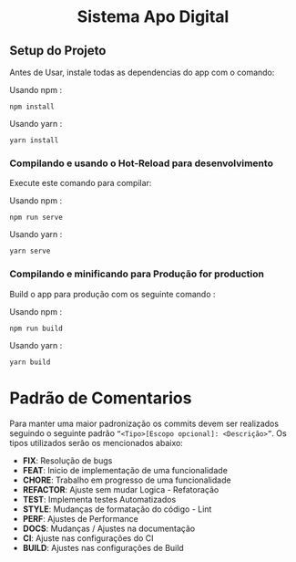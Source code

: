 <h1 align="center">Sistema Apo Digital</h1>



##  Setup do Projeto

<p>Antes de Usar, instale todas as dependencias do app com o comando:</p>

Usando npm :

```
npm install
```

Usando yarn :

```
yarn install
```

### Compilando e usando o Hot-Reload para desenvolvimento

<p>Execute este comando para compilar:</p>

Usando npm :

```
npm run serve
```

Usando yarn :

```
yarn serve
```

###  Compilando e minificando para Produção for production

<p>Build o app para produção com os seguinte comando :</p>

Usando npm :

```
npm run build
```

Usando yarn :

```
yarn build
```

# Padrão de Comentarios
Para manter uma maior padronização os commits devem ser realizados seguindo o seguinte padrão `“<Tipo>[Escopo opcional]: <Descrição>”`. Os tipos utilizados serão os mencionados abaixo:

- **FIX**: Resolução de bugs
- **FEAT**: Inicio de implementação de uma funcionalidade
- **CHORE**: Trabalho em progresso de uma funcionalidade
- **REFACTOR**: Ajuste sem mudar Logica - Refatoração
- **TEST**: Implementa testes Automatizados
- **STYLE**: Mudanças de formatação do código - Lint
- **PERF**: Ajustes de Performance
- **DOCS**: Mudanças / Ajustes na documentação
- **CI**: Ajuste nas configurações do CI
- **BUILD**: Ajustes nas configurações de Build



